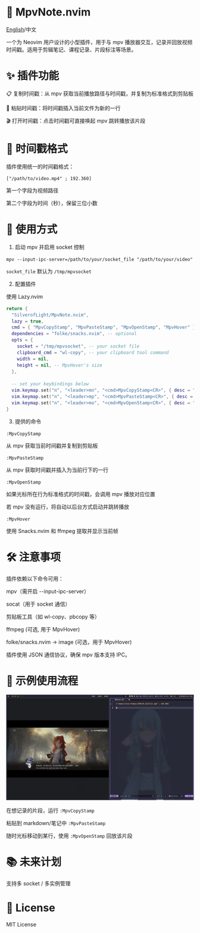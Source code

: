 # 📼 MpvNote.nvim

[English](../README.md)/中文

一个为 Neovim 用户设计的小型插件，用于与 mpv 播放器交互，记录并回放视频时间戳。适用于剪辑笔记、课程记录、片段标注等场景。

# ✨ 插件功能

📋 复制时间戳：从 mpv 获取当前播放路径与时间戳，并复制为标准格式到剪贴板

📝 粘贴时间戳：将时间戳插入当前文件为新的一行

🎬 打开时间戳：点击时间戳可直接唤起 mpv 跳转播放该片段

# 🧩 时间戳格式

插件使用统一的时间戳格式：

```
["/path/to/video.mp4" ; 192.360]
```

第一个字段为视频路径

第二个字段为时间（秒），保留三位小数

# 🚀 使用方式

1. 启动 mpv 并启用 socket 控制

`mpv --input-ipc-server=/path/to/your/socket_file "/path/to/your/video"`

`socket_file` 默认为 `/tmp/mpvsocket`

2. 配置插件

使用 Lazy.nvim

```lua
return {
  "SilverofLight/MpvNote.nvim",
  lazy = true,
  cmd = { "MpvCopyStamp", "MpvPasteStamp", "MpvOpenStamp", "MpvHover" },
  dependencies = "folke/snacks.nvim", -- optional
  opts = {
    socket = "/tmp/mpvsocket", -- your socket file
    clipboard_cmd = "wl-copy", -- your clipboard tool command
    width = nil,
    height = nil, -- MpvHover's size
  },

  -- set your keybindings below
  vim.keymap.set("n", "<leader>mn", "<cmd>MpvCopyStamp<CR>", { desc = "Copy Mpv Note" }),
  vim.keymap.set("n", "<leader>mp", "<cmd>MpvPasteStamp<CR>", { desc = "Paste Mpv Note" }),
  vim.keymap.set("n", "<leader>mo", "<cmd>MpvOpenStamp<CR>", { desc = "Open Mpv Note" })
}
```

3. 提供的命令

`:MpvCopyStamp`

从 mpv 获取当前时间戳并复制到剪贴板

`:MpvPasteStamp`

从 mpv 获取时间戳并插入为当前行下的一行

`:MpvOpenStamp`

如果光标所在行为标准格式的时间戳，会调用 mpv 播放对应位置

若 mpv 没有运行，将自动以后台方式启动并跳转播放

`:MpvHover`

使用 Snacks.nvim 和 ffmpeg 提取并显示当前帧

# 🛠 注意事项

插件依赖以下命令可用：

mpv（需开启 --input-ipc-server）

socat（用于 socket 通信）

剪贴板工具（如 wl-copy、pbcopy 等）

ffmpeg (可选, 用于 MpvHover)

folke/snacks.nvim -> image (可选，用于 MpvHover)

插件使用 JSON 通信协议，确保 mpv 版本支持 IPC。

# 📌 示例使用流程

![gif](./mpvNote.gif)

在想记录的片段，运行 `:MpvCopyStamp`

粘贴到 markdown/笔记中 `:MpvPasteStamp`

随时光标移动到某行，使用 `:MpvOpenStamp` 回放该片段

# 📚 未来计划

支持多 socket / 多实例管理

# 📄 License

MIT License
